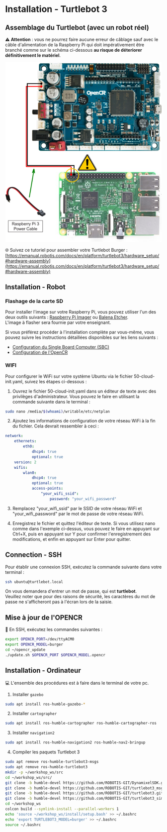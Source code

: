 # Installation - Turtlebot 3

## Assemblage du Turtlebot (avec un robot réel)

⚠️ **Attention** : vous ne pourrez faire aucune erreur de câblage sauf avec le câble d'alimentation de la Raspberry Pi qui doit impérativement être branché comme sur le schéma ci-dessous **au risque de déteriorer définitivement le matériel**.

<p align="center">
  <img src="./images/tb3_power_cable.png" alt="Attention au câble d'alimentation"/>
</p>

🌐 Suivez ce tutoriel pour assembler votre Turtlebot Burger : [https://emanual.robotis.com/docs/en/platform/turtlebot3/hardware_setup/#hardware-assembly](https://emanual.robotis.com/docs/en/platform/turtlebot3/hardware_setup/#hardware-assembly)

## Installation - Robot

### Flashage de la carte SD

Pour installer l'image sur votre Raspberry Pi, vous pouvez utiliser l'un des deux outils suivants : [Raspberry Pi Imager](https://www.raspberrypi.com/software/) ou [Balena Etcher](https://etcher.balena.io/).  
L'image à flasher sera fournie par votre enseignant.

Si vous préférez procéder à l'installation complète par vous-même, vous pouvez suivre les instructions détaillées disponibles sur les liens suivants :
- [Configuration du Single Board Computer (SBC)](https://emanual.robotis.com/docs/en/platform/turtlebot3/sbc_setup/#sbc-setup)
- [Configuration de l'OpenCR](https://emanual.robotis.com/docs/en/platform/turtlebot3/opencr_setup/#opencr-setup)

### WIFI 

Pour configurer le WiFi sur votre système Ubuntu via le fichier 50-cloud-init.yaml, suivez les étapes ci-dessous :

1. Ouvrez le fichier 50-cloud-init.yaml dans un éditeur de texte avec des privilèges d'administrateur. Vous pouvez le faire en utilisant la commande suivante dans le terminal :

```bash
sudo nano /media/$(whoami)/writable/etc/netplan
```

2. Ajoutez les informations de configuration de votre réseau WiFi à la fin du fichier. Cela devrait ressembler à ceci :
```yaml
network:
    ethernets:
        eth0:
            dhcp4: true
            optional: true
    version: 2
    wifis:
        wlan0:
            dhcp4: true
            optional: true
            access-points:
                "your_wifi_ssid":
                    password: "your_wifi_password"
```

3. Remplacez "your_wifi_ssid" par le SSID de votre réseau WiFi et "your_wifi_password" par le mot de passe de votre réseau WiFi.

4. Enregistrez le fichier et quittez l'éditeur de texte. Si vous utilisez nano comme dans l'exemple ci-dessus, vous pouvez le faire en appuyant sur Ctrl+X, puis en appuyant sur Y pour confirmer l'enregistrement des modifications, et enfin en appuyant sur Enter pour quitter.

## Connection - SSH

Pour établir une connexion SSH, exécutez la commande suivante dans votre terminal :

```bash
ssh ubuntu@turtlebot.local
```
On vous demandera d'entrer un mot de passe, qui est **turtlebot**.  
Veuillez noter que pour des raisons de sécurité, les caractères du mot de passe ne s'afficheront pas à l'écran lors de la saisie. 

## Mise à jour de l'OPENCR

🤖 En SSH, exécutez les commandes suivantes :

```bash
export OPENCR_PORT=/dev/ttyACM0
export OPENCR_MODEL=burger
cd ~/opencr_update
./update.sh $OPENCR_PORT $OPENCR_MODEL.opencr
```

## Installation - Ordinateur

💻 L'ensemble des procédures est à faire dans le terminal de votre pc.

1. Installer `gazebo`

```bash
sudo apt install ros-humble-gazebo-*
```

2. Installer `cartographer`
```bash
sudo apt install ros-humble-cartographer ros-humble-cartographer-ros
```

3. Installer `navigation2`
```bash
sudo apt install ros-humble-navigation2 ros-humble-nav2-bringup
```

4. Compiler les paquets Turtlebot 3
```bash
sudo apt remove ros-humble-turtlebot3-msgs
sudo apt remove ros-humble-turtlebot3
mkdir -p ~/workshop_ws/src
cd ~/workshop_ws/src/
git clone -b humble-devel https://github.com/ROBOTIS-GIT/DynamixelSDK.git
git clone -b humble-devel https://github.com/ROBOTIS-GIT/turtlebot3_msgs.git
git clone -b humble-devel https://github.com/ROBOTIS-GIT/turtlebot3.git
git clone -b humble-devel https://github.com/ROBOTIS-GIT/turtlebot3_simulations.git
cd ~/workshop_ws
colcon build --symlink-install --parallel-workers 1
echo 'source ~/workshop_ws/install/setup.bash' >> ~/.bashrc
echo 'export TURTLEBOT3_MODEL=burger' >> ~/.bashrc
source ~/.bashrc
```